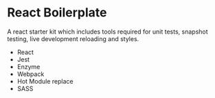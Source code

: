 # React Boilerplate

A react starter kit which includes tools required for unit tests, snapshot testing, live development reloading and styles.

- React
- Jest
- Enzyme
- Webpack
- Hot Module replace
- SASS